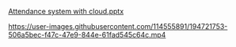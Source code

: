 
[Attendance system with cloud.pptx](https://github.com/Omka0306/Attendance_system_with_colud/files/9739932/Attendance.system.with.cloud.pptx)

https://user-images.githubusercontent.com/114555891/194721753-506a5bec-f47c-47e9-844e-61fad545c64c.mp4
